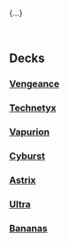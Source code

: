 {...}


<br>


## Decks

### [Vengeance](https://duelingbook.com/deck?id=11423800)

### [Technetyx](https://duelingbook.com/deck?id=11617228)

### [Vapurion](https://duelingbook.com/deck?id=11882083)

### [Cyburst](https://duelingbook.com/deck?id=11997304)

### [Astrix]()

### [Ultra](https://duelingbook.com/deck?id=11509638)

### [Bananas]()
